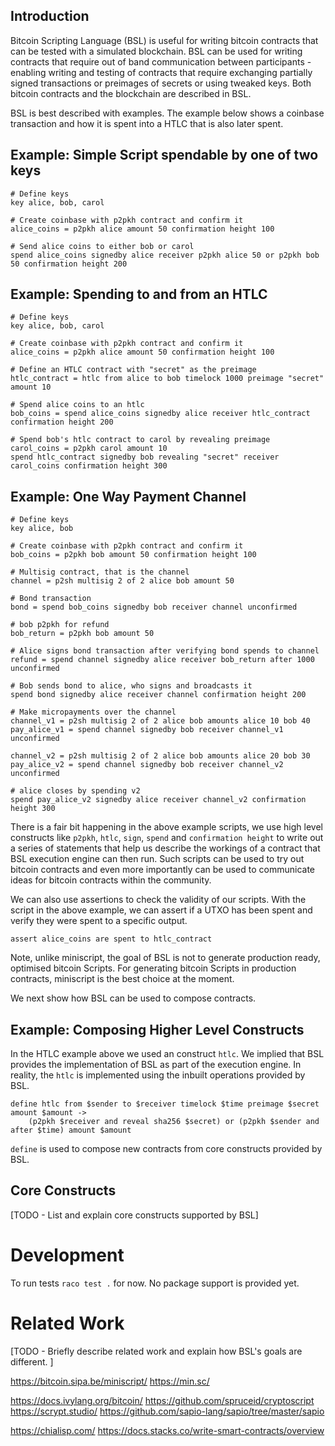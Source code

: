
## Introduction

Bitcoin Scripting Language (BSL) is useful for writing bitcoin
contracts that can be tested with a simulated blockchain. BSL can be
used for writing contracts that require out of band communication
between participants - enabling writing and testing of contracts that
require exchanging partially signed transactions or preimages of
secrets or using tweaked keys. Both bitcoin contracts and the
blockchain are described in BSL.

BSL is best described with examples. The example below shows a
coinbase transaction and how it is spent into a HTLC that is also
later spent.

## Example: Simple Script spendable by one of two keys

```
# Define keys
key alice, bob, carol

# Create coinbase with p2pkh contract and confirm it
alice_coins = p2pkh alice amount 50 confirmation height 100

# Send alice coins to either bob or carol
spend alice_coins signedby alice receiver p2pkh alice 50 or p2pkh bob 50 confirmation height 200
```

## Example: Spending to and from an HTLC

```
# Define keys
key alice, bob, carol

# Create coinbase with p2pkh contract and confirm it
alice_coins = p2pkh alice amount 50 confirmation height 100

# Define an HTLC contract with "secret" as the preimage
htlc_contract = htlc from alice to bob timelock 1000 preimage "secret" amount 10

# Spend alice coins to an htlc
bob_coins = spend alice_coins signedby alice receiver htlc_contract confirmation height 200

# Spend bob's htlc contract to carol by revealing preimage
carol_coins = p2pkh carol amount 10
spend htlc_contract signedby bob revealing "secret" receiver carol_coins confirmation height 300
```

## Example: One Way Payment Channel

```
# Define keys
key alice, bob

# Create coinbase with p2pkh contract and confirm it
bob_coins = p2pkh bob amount 50 confirmation height 100

# Multisig contract, that is the channel
channel = p2sh multisig 2 of 2 alice bob amount 50

# Bond transaction
bond = spend bob_coins signedby bob receiver channel unconfirmed

# bob p2pkh for refund
bob_return = p2pkh bob amount 50

# Alice signs bond transaction after verifying bond spends to channel
refund = spend channel signedby alice receiver bob_return after 1000 unconfirmed

# Bob sends bond to alice, who signs and broadcasts it
spend bond signedby alice receiver channel confirmation height 200 

# Make micropayments over the channel
channel_v1 = p2sh multisig 2 of 2 alice bob amounts alice 10 bob 40
pay_alice_v1 = spend channel signedby bob receiver channel_v1 unconfirmed

channel_v2 = p2sh multisig 2 of 2 alice bob amounts alice 20 bob 30
pay_alice_v2 = spend channel signedby bob receiver channel_v2 unconfirmed

# alice closes by spending v2
spend pay_alice_v2 signedby alice receiver channel_v2 confirmation height 300	
```

There is a fair bit happening in the above example scripts, we use
high level constructs like `p2pkh`, `htlc`, `sign`, `spend` and
`confirmation height` to write out a series of statements that help us
describe the workings of a contract that BSL execution engine can then
run. Such scripts can be used to try out bitcoin contracts and even
more importantly can be used to communicate ideas for bitcoin contracts
within the community.

We can also use assertions to check the validity of our scripts. With
the script in the above example, we can assert if a UTXO has been
spent and verify they were spent to a specific output.

```
assert alice_coins are spent to htlc_contract
```

Note, unlike miniscript, the goal of BSL is not to generate production
ready, optimised bitcoin Scripts. For generating bitcoin Scripts in
production contracts, miniscript is the best choice at the moment.

We next show how BSL can be used to compose contracts.

## Example: Composing Higher Level Constructs

In the HTLC example above we used an construct `htlc`. We implied that
BSL provides the implementation of BSL as part of the execution
engine. In reality, the `htlc` is implemented using the inbuilt
operations provided by BSL.

```
define htlc from $sender to $receiver timelock $time preimage $secret amount $amount ->
	(p2pkh $receiver and reveal sha256 $secret) or (p2pkh $sender and after $time) amount $amount
```

`define` is used to compose new contracts from core constructs provided by BSL.


## Core Constructs

[TODO - List and explain core constructs supported by BSL]


# Development

To run tests `raco test .` for now. No package support is provided yet.

# Related Work

[TODO - Briefly describe related work and explain how BSL's goals are different. ]

https://bitcoin.sipa.be/miniscript/
https://min.sc/

https://docs.ivylang.org/bitcoin/
https://github.com/spruceid/cryptoscript
https://scrypt.studio/
https://github.com/sapio-lang/sapio/tree/master/sapio

https://chialisp.com/
https://docs.stacks.co/write-smart-contracts/overview
